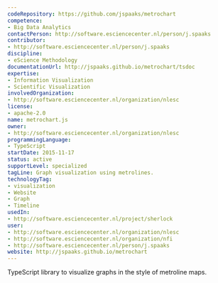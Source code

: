 ```yaml
---
codeRepository: https://github.com/jspaaks/metrochart
competence:
- Big Data Analytics
contactPerson: http://software.esciencecenter.nl/person/j.spaaks
contributor:
- http://software.esciencecenter.nl/person/j.spaaks
discipline:
- eScience Methodology
documentationUrl: http://jspaaks.github.io/metrochart/tsdoc
expertise:
- Information Visualization
- Scientific Visualization
involvedOrganization:
- http://software.esciencecenter.nl/organization/nlesc
license:
- apache-2.0
name: metrochart.js
owner:
- http://software.esciencecenter.nl/organization/nlesc
programmingLanguage:
- TypeScript
startDate: 2015-11-17
status: active
supportLevel: specialized
tagLine: Graph visualization using metrolines.
technologyTag:
- visualization
- Website
- Graph
- Timeline
usedIn:
- http://software.esciencecenter.nl/project/sherlock
user:
- http://software.esciencecenter.nl/organization/nlesc
- http://software.esciencecenter.nl/organization/nfi
- http://software.esciencecenter.nl/person/j.spaaks
website: http://jspaaks.github.io/metrochart
---
```

TypeScript library to visualize graphs in the style of metroline maps.
